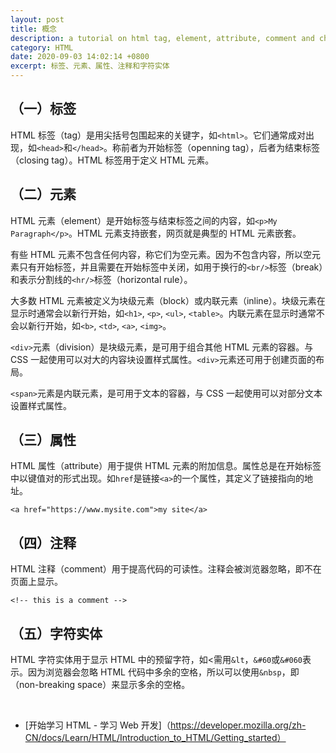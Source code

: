 ```yaml
---
layout: post
title: 概念
description: a tutorial on html tag, element, attribute, comment and character entity
category: HTML
date: 2020-09-03 14:02:14 +0800
excerpt: 标签、元素、属性、注释和字符实体
---
```


## （一）标签

HTML 标签（tag）是用尖括号包围起来的关键字，如`<html>`。它们通常成对出现，如`<head>`和`</head>`。称前者为开始标签（openning tag），后者为结束标签（closing tag）。HTML 标签用于定义 HTML 元素。

## （二）元素

HTML 元素（element）是开始标签与结束标签之间的内容，如`<p>My Paragraph</p>`。HTML 元素支持嵌套，网页就是典型的 HTML 元素嵌套。

有些 HTML 元素不包含任何内容，称它们为空元素。因为不包含内容，所以空元素只有开始标签，并且需要在开始标签中关闭，如用于换行的`<br/>`标签（break）和表示分割线的`<hr/>`标签（horizontal rule）。


大多数 HTML 元素被定义为块级元素（block）或内联元素（inline）。块级元素在显示时通常会以新行开始，如`<h1>`, `<p>`, `<ul>`, `<table>`。内联元素在显示时通常不会以新行开始，如`<b>`, `<td>`, `<a>`, `<img>`。

`<div>`元素（division）是块级元素，是可用于组合其他 HTML 元素的容器。与 CSS 一起使用可以对大的内容块设置样式属性。`<div>`元素还可用于创建页面的布局。

`<span>`元素是内联元素，是可用于文本的容器，与 CSS 一起使用可以对部分文本设置样式属性。

## （三）属性

HTML 属性（attribute）用于提供 HTML 元素的附加信息。属性总是在开始标签中以键值对的形式出现。如`href`是链接`<a>`的一个属性，其定义了链接指向的地址。

`<a href="https://www.mysite.com">my site</a>`

## （四）注释

HTML 注释（comment）用于提高代码的可读性。注释会被浏览器忽略，即不在页面上显示。

`<!-- this is a comment -->`

## （五）字符实体

HTML 字符实体用于显示 HTML 中的预留字符，如<需用`&lt`，`&#60`或`&#060`表示。因为浏览器会忽略 HTML 代码中多余的空格，所以可以使用`&nbsp`，即（non-breaking space）来显示多余的空格。

&nbsp;

- [开始学习 HTML - 学习 Web 开发]（https://developer.mozilla.org/zh-CN/docs/Learn/HTML/Introduction_to_HTML/Getting_started）